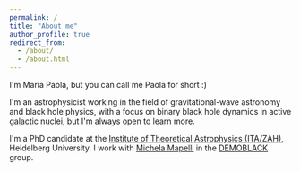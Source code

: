 ```yaml
---
permalink: /
title: "About me"
author_profile: true
redirect_from: 
  - /about/
  - /about.html
---
```


I'm Maria Paola, but you can call me Paola for short :)

I'm an astrophysicist working in the field of gravitational-wave astronomy and black hole physics, with a focus on binary black hole dynamics in active galactic nuclei, but I'm always open to learn more.

I'm a PhD candidate at the [Institute of Theoretical Astrophysics (ITA/ZAH)](https://www.zah.uni-heidelberg.de/welcome), Heidelberg University.
I work with [Michela Mapelli](http://web.pd.astro.it/mapelli/) in the [DEMOBLACK](http://demoblack.com/) group.

